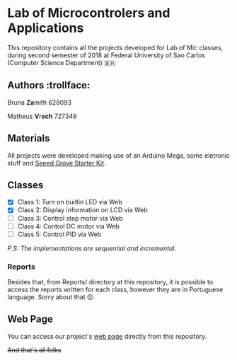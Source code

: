 # Lab of Microcontrolers and Applications

This repository contains all the projects developed for Lab of Mic classes, during second semester of 2018 at Federal University of Sao Carlos (Computer Science Department) 🇧🇷

## Authors :trollface:
Bruna **Za**mith 628093

Matheus **V**r**ech** 727349

## Materials
All projects were developed making use of an Arduino Mega, some eletronic stuff and [Seeed Grove Starter Kit](https://www.seeedstudio.com/Grove-Starter-Kit-for-Arduino-p-1855.html).

## Classes
- [x] Class 1: Turn on builtin LED via Web
- [x] Class 2: Display information on LCD via Web
- [ ] Class 3: Control step motor via Web
- [ ] Class 4: Control DC motor via Web
- [ ] Class 5: Control PID via Web

_P.S: The implementations are sequential and incremental._

### Reports
Besides that, from Reports/ directory at this repository, it is possible to access the reports written for each class, however they are in Portuguese language. Sorry about that :persevere:

## Web Page
You can access our project's [web page](https://whoismath.github.io/zavech/) directly from this repository.





~~And that's all folks~~
